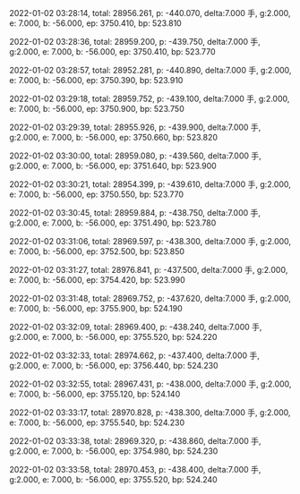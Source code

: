 2022-01-02 03:28:14, total: 28956.261, p: -440.070, delta:7.000 手, g:2.000, e: 7.000, b: -56.000, ep: 3750.410, bp: 523.810

2022-01-02 03:28:36, total: 28959.200, p: -439.750, delta:7.000 手, g:2.000, e: 7.000, b: -56.000, ep: 3750.410, bp: 523.770

2022-01-02 03:28:57, total: 28952.281, p: -440.890, delta:7.000 手, g:2.000, e: 7.000, b: -56.000, ep: 3750.390, bp: 523.910

2022-01-02 03:29:18, total: 28959.752, p: -439.100, delta:7.000 手, g:2.000, e: 7.000, b: -56.000, ep: 3750.900, bp: 523.750

2022-01-02 03:29:39, total: 28955.926, p: -439.900, delta:7.000 手, g:2.000, e: 7.000, b: -56.000, ep: 3750.660, bp: 523.820

2022-01-02 03:30:00, total: 28959.080, p: -439.560, delta:7.000 手, g:2.000, e: 7.000, b: -56.000, ep: 3751.640, bp: 523.900

2022-01-02 03:30:21, total: 28954.399, p: -439.610, delta:7.000 手, g:2.000, e: 7.000, b: -56.000, ep: 3750.550, bp: 523.770

2022-01-02 03:30:45, total: 28959.884, p: -438.750, delta:7.000 手, g:2.000, e: 7.000, b: -56.000, ep: 3751.490, bp: 523.780

2022-01-02 03:31:06, total: 28969.597, p: -438.300, delta:7.000 手, g:2.000, e: 7.000, b: -56.000, ep: 3752.500, bp: 523.850

2022-01-02 03:31:27, total: 28976.841, p: -437.500, delta:7.000 手, g:2.000, e: 7.000, b: -56.000, ep: 3754.420, bp: 523.990

2022-01-02 03:31:48, total: 28969.752, p: -437.620, delta:7.000 手, g:2.000, e: 7.000, b: -56.000, ep: 3755.900, bp: 524.190

2022-01-02 03:32:09, total: 28969.400, p: -438.240, delta:7.000 手, g:2.000, e: 7.000, b: -56.000, ep: 3755.520, bp: 524.220

2022-01-02 03:32:33, total: 28974.662, p: -437.400, delta:7.000 手, g:2.000, e: 7.000, b: -56.000, ep: 3756.440, bp: 524.230

2022-01-02 03:32:55, total: 28967.431, p: -438.000, delta:7.000 手, g:2.000, e: 7.000, b: -56.000, ep: 3755.120, bp: 524.140

2022-01-02 03:33:17, total: 28970.828, p: -438.300, delta:7.000 手, g:2.000, e: 7.000, b: -56.000, ep: 3755.540, bp: 524.230

2022-01-02 03:33:38, total: 28969.320, p: -438.860, delta:7.000 手, g:2.000, e: 7.000, b: -56.000, ep: 3754.980, bp: 524.230

2022-01-02 03:33:58, total: 28970.453, p: -438.400, delta:7.000 手, g:2.000, e: 7.000, b: -56.000, ep: 3755.520, bp: 524.240